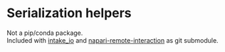 # Serialization helpers

Not a pip/conda package.  
Included with [intake_io](https://github.com/bhoeckendorf/intake_io) and [napari-remote-interaction](https://github.com/bhoeckendorf/napari-remote-interaction) as git submodule.

